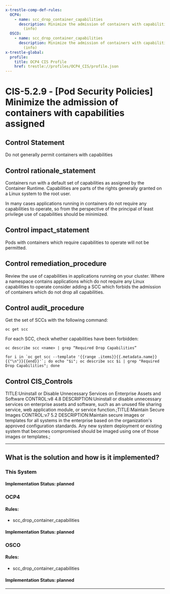 ```yaml
---
x-trestle-comp-def-rules:
  OCP4:
    - name: scc_drop_container_capabilities
      description: Minimize the admission of containers with capabilities assigned
        (info)
  OSCO:
    - name: scc_drop_container_capabilities
      description: Minimize the admission of containers with capabilities assigned
        (info)
x-trestle-global:
  profile:
    title: OCP4 CIS Profile
    href: trestle://profiles/OCP4_CIS/profile.json
---
```


# CIS-5.2.9 - \[Pod Security Policies\] Minimize the admission of containers with capabilities assigned

## Control Statement

Do not generally permit containers with capabilities

## Control rationale_statement

Containers run with a default set of capabilities as assigned by the Container Runtime. Capabilities are parts of the rights generally granted on a Linux system to the root user.

In many cases applications running in containers do not require any capabilities to operate, so from the perspective of the principal of least privilege use of capabilities should be minimized.

## Control impact_statement

Pods with containers which require capabilities to operate will not be permitted.

## Control remediation_procedure

Review the use of capabilities in applications running on your cluster. Where a namespace contains applications which do not require any Linux capabilities to operate consider adding a SCC which forbids the admission of containers which do not drop all capabilities.

## Control audit_procedure

Get the set of SCCs with the following command:

```
oc get scc
```

For each SCC, check whether capabilities have been forbidden:

```
oc describe scc <name> | grep “Required Drop Capabilities”

for i in `oc get scc --template '{{range .items}}{{.metadata.name}}{{"\n"}}{{end}}'`; do echo "$i"; oc describe scc $i | grep "Required Drop Capabilities"; done
```

## Control CIS_Controls

TITLE:Uninstall or Disable Unnecessary Services on Enterprise Assets and Software CONTROL:v8 4.8 DESCRIPTION:Uninstall or disable unnecessary services on enterprise assets and software, such as an unused file sharing service, web application module, or service function.;TITLE:Maintain Secure Images CONTROL:v7 5.2 DESCRIPTION:Maintain secure images or templates for all systems in the enterprise based on the organization's approved configuration standards. Any new system deployment or existing system that becomes compromised should be imaged using one of those images or templates.;

______________________________________________________________________

## What is the solution and how is it implemented?

<!-- For implementation status enter one of: implemented, partial, planned, alternative, not-applicable -->

<!-- Note that the list of rules under ### Rules: is read-only and changes will not be captured after assembly to JSON -->

### This System

<!-- Add implementation prose for the main This System component for control: CIS-5.2.9 -->

#### Implementation Status: planned

### OCP4

<!-- Add control implementation description here for control: CIS-5.2.9 -->

#### Rules:

  - scc_drop_container_capabilities

#### Implementation Status: planned

### OSCO

<!-- Add control implementation description here for control: CIS-5.2.9 -->

#### Rules:

  - scc_drop_container_capabilities

#### Implementation Status: planned

______________________________________________________________________
